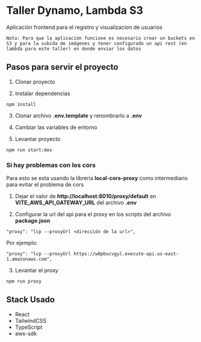 # Taller Dynamo, Lambda S3
Aplicación frontend para el registro y visualizacion de usuarios 

`Nota: Para que la aplicación funcione es necesario crear un buckets en S3 y para la subida de imágenes y tener configurado un api rest (en lambda para este taller) en donde enviar los datos`

## Pasos para servir el proyecto

1. Clonar proyecto

2. Instalar dependencias
```
npm install
```

3. Clonar archivo __.env.template__ y renombrarlo a __.env__

4. Cambiar las variables de entorno

5. Levantar proyecto
```
npm run start:dev
```

### Si hay problemas con los cors

Para esto se esta usando la libreria __local-cors-proxy__ como intermediario para evitar el problema de cors

1. Dejar el valor de __http://localhost:8010/proxy/default__ en __VITE_AWS_API_GATEWAY_URL__ del archivo __.env__

2. Configurar la url del api para el proxy en los scripts del archivo __package.json__

```
"proxy": "lcp --proxyUrl <dirección de la url>",
```
Por ejemplo:
```
"proxy": "lcp --proxyUrl https://w0pbucvgyl.execute-api.us-east-1.amazonaws.com",
```

3. Levantar el proxy
```
npm run proxy
```

## Stack Usado
- React
- TailwindCSS
- TypeScript
- aws-sdk
